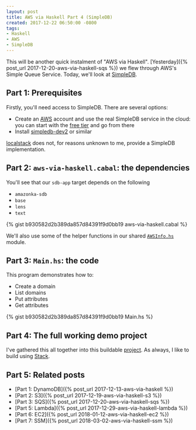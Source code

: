 ```yaml
---
layout: post
title: AWS via Haskell Part 4 (SimpleDB)
created: 2017-12-22 06:50:00 -0800
tags:
- Haskell
- AWS
- SimpleDB
---
```

This will be another quick instalment of "AWS via Haskell". [Yesterday]({% post_url 2017-12-20-aws-via-haskell-sqs %}) we flew through AWS's Simple Queue Service. Today, we'll look at [SimpleDB][simpledb].

## Part 1: Prerequisites

Firstly, you'll need access to SimpleDB. There are several options:

* Create an [AWS][aws] account and use the real SimpleDB service in the cloud: you can start with the [free tier][aws-free-tier] and go from there
* Install [simpledb-dev2][simpledb-dev2] or similar

[localstack][localstack] does not, for reasons unknown to me, provide a SimpleDB implementation.

## Part 2: `aws-via-haskell.cabal`: the dependencies

You'll see that our `sdb-app` target depends on the following

* `amazonka-sdb`
* `base`
* `lens`
* `text`

{% gist b930582d2b389da857d84391f9d0bb19 aws-via-haskell.cabal %}

We'll also use some of the helper functions in our shared [`AWSInfo.hs`][awsinfo] module.

## Part 3: `Main.hs`: the code

This program demonstrates how to:

* Create a domain
* List domains
* Put attributes
* Get attributes

{% gist b930582d2b389da857d84391f9d0bb19 Main.hs %}

## Part 4: The full working demo project

I've gathered this all together into this buildable [project][aws-via-haskell-repo]. As always, I like to build using [Stack][stack].

## Part 5: Related posts

* [Part 1: DynamoDB]({% post_url 2017-12-13-aws-via-haskell %})
* [Part 2: S3]({% post_url 2017-12-19-aws-via-haskell-s3 %})
* [Part 3: SQS]({% post_url 2017-12-20-aws-via-haskell-sqs %})
* [Part 5: Lambda]({% post_url 2017-12-29-aws-via-haskell-lambda %})
* [Part 6: EC2]({% post_url 2018-01-12-aws-via-haskell-ec2 %})
* [Part 7: SSM]({% post_url 2018-03-02-aws-via-haskell-ssm %})

[aws]: https://aws.amazon.com/
[aws-free-tier]: https://aws.amazon.com/free/
[aws-via-haskell-repo]: https://github.com/rcook/aws-via-haskell/
[awsinfo]: https://github.com/rcook/aws-via-haskell/blob/master/lib/AWSViaHaskell/AWSInfo.hs
[localstack]: https://github.com/localstack/localstack
[simpledb]: https://aws.amazon.com/simpledb/
[simpledb-dev2]: https://pypi.org/project/simpledb-dev2/
[stack]: https://haskellstack.org/
